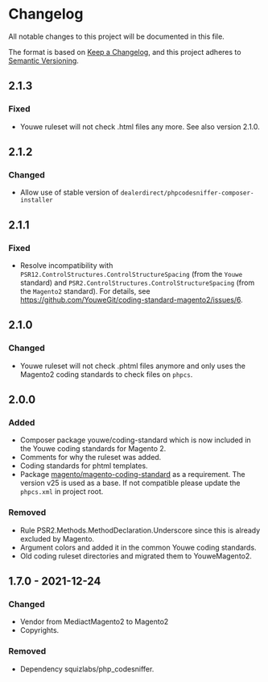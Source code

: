 # Changelog
All notable changes to this project will be documented in this file.

The format is based on [Keep a Changelog](https://keepachangelog.com/en/1.0.0/),
and this project adheres to [Semantic Versioning](https://semver.org/spec/v2.0.0.html).

## 2.1.3
### Fixed
- Youwe ruleset will not check .html files any more. See also version 2.1.0.

## 2.1.2
### Changed
- Allow use of stable version of `dealerdirect/phpcodesniffer-composer-installer`

## 2.1.1
### Fixed
- Resolve incompatibility with `PSR12.ControlStructures.ControlStructureSpacing` (from the `Youwe` standard) and `PSR2.ControlStructures.ControlStructureSpacing` (from the `Magento2` standard).
  For details, see https://github.com/YouweGit/coding-standard-magento2/issues/6.

## 2.1.0
### Changed
- Youwe ruleset will not check .phtml files anymore and only uses the Magento2 coding standards to check files on `phpcs`.

## 2.0.0
### Added
- Composer package youwe/coding-standard which is now included in the Youwe coding standards for Magento 2.
- Comments for why the ruleset was added.
- Coding standards for phtml templates.
- Package [magento/magento-coding-standard](https://github.com/magento/magento-coding-standard) as a requirement.
  The version v25 is used as a base. If not compatible please update the `phpcs.xml` in project root.

### Removed
- Rule PSR2.Methods.MethodDeclaration.Underscore since this is already excluded by Magento.
- Argument colors and added it in the common Youwe coding standards.
- Old coding ruleset directories and migrated them to YouweMagento2.

## 1.7.0 - 2021-12-24
### Changed
- Vendor from MediactMagento2 to Magento2
- Copyrights.

### Removed
- Dependency squizlabs/php_codesniffer.
